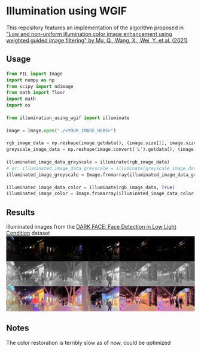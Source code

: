 # Illumination using WGIF

This repository features an implementation of the algorithm proposed in ["Low and non-uniform illumination color image enhancement using weighted guided image filtering" by Mu, Q., Wang, X., Wei, Y. et al. (2021)](https://doi.org/10.1007/s41095-021-0232-x)

## Usage

```python
from PIL import Image
import numpy as np
from scipy import ndimage
from math import floor
import math
import os

from illumination_using_wgif import illuminate

image = Image.open("./<YOUR_IMAGE_HERE>")

rgb_image_data = np.reshape(image.getdata(), (image.size[1], image.size[0], 3))
greyscale_image_data = np.reshape(image.convert('L').getdata(), (image.size[1], image.size[0]))

illuminated_image_data_greyscale = illuminate(rgb_image_data)
# or: illuminated_image_data_greyscale = illuminate(greyscale_image_data)
illuminated_image_greyscale = Image.fromarray(illuminated_image_data_greyscale)

illuminated_image_data_color = illuminate(rgb_image_data, True)
illuminated_image_color = Image.fromarray(illuminated_image_data_color)
```

## Results
Illuminated images from the [DARK FACE: Face Detection in Low Light Condition](https://flyywh.github.io/CVPRW2019LowLight/) dataset
![Illuminated images from the DARK FACE dataset](/assets/Illumination-result.png)

## Notes
The color restoration is terribly slow as of now, could be optimized